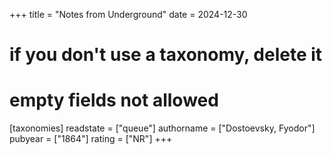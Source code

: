+++
title = "Notes from Underground"
date = 2024-12-30
# if you don't use a taxonomy, delete it
# empty fields not allowed
[taxonomies]
  readstate = ["queue"]
  authorname = ["Dostoevsky, Fyodor"]
  pubyear = ["1864"]
  rating = ["NR"]
+++